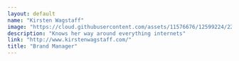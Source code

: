 ```yaml
---
layout: default
name: "Kirsten Wagstaff"
image: "https://cloud.githubusercontent.com/assets/11576676/12599224/22f7291c-c45e-11e5-865a-2a0723dba59c.gif"
description: "Knows her way around everything internets"
link: "http://www.kirstenwagstaff.com/"
title: "Brand Manager"
---
```


